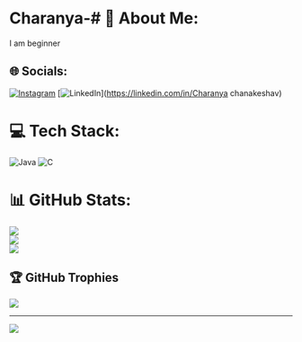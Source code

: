 # Charanya-# 💫 About Me:
I am beginner 


## 🌐 Socials:
[![Instagram](https://img.shields.io/badge/Instagram-%23E4405F.svg?logo=Instagram&logoColor=white)](https://instagram.com/Charanya_06) [![LinkedIn](https://img.shields.io/badge/LinkedIn-%230077B5.svg?logo=linkedin&logoColor=white)](https://linkedin.com/in/Charanya chanakeshav) 

# 💻 Tech Stack:
![Java](https://img.shields.io/badge/java-%23ED8B00.svg?style=for-the-badge&logo=openjdk&logoColor=white) ![C](https://img.shields.io/badge/c-%2300599C.svg?style=for-the-badge&logo=c&logoColor=white)
# 📊 GitHub Stats:
![](https://github-readme-stats.vercel.app/api?username=Charanya-&theme=tokyonight&hide_border=false&include_all_commits=false&count_private=false)<br/>
![](https://nirzak-streak-stats.vercel.app/?user=Charanya-&theme=tokyonight&hide_border=false)<br/>
![](https://github-readme-stats.vercel.app/api/top-langs/?username=Charanya-&theme=tokyonight&hide_border=false&include_all_commits=false&count_private=false&layout=compact)

## 🏆 GitHub Trophies
![](https://github-profile-trophy.vercel.app/?username=Charanya-&theme=radical&no-frame=false&no-bg=true&margin-w=4)

---
[![](https://visitcount.itsvg.in/api?id=Charanya-&icon=0&color=0)](https://visitcount.itsvg.in)

<!-- Proudly created with GPRM ( https://gprm.itsvg.in ) -->
